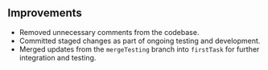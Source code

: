 ﻿## Improvements

- Removed unnecessary comments from the codebase.
- Committed staged changes as part of ongoing testing and development.
- Merged updates from the `mergeTesting` branch into `firstTask` for further integration and testing.
